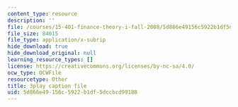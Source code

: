 ```yaml
---
content_type: resource
description: ''
file: /courses/15-401-finance-theory-i-fall-2008/5d866e49156c5922b1df5dccbcd99188_P03PfYgNjmw.vtt
file_size: 84015
file_type: application/x-subrip
hide_download: true
hide_download_original: null
learning_resource_types: []
license: https://creativecommons.org/licenses/by-nc-sa/4.0/
ocw_type: OCWFile
resourcetype: Other
title: 3play caption file
uid: 5d866e49-156c-5922-b1df-5dccbcd99188
---
```

